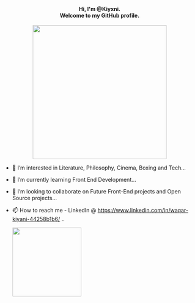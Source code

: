 <div id="header" align="center">
  <b> Hi, I'm @Kiyxni. 
    <br>
    Welcome to my GitHub profile. </b>
  </div>
  <br>
   <div id="cat gif" align="center"><img src="https://media2.giphy.com/media/aNqEFrYVnsS52/giphy.gif?cid=ecf05e47h4vvac5o8gnfnmlyvlzl4zxau6s2he2ptzz6z0zb&rid=giphy.gif&ct=g" width="350"/></align>
  </div>
  
- 👀 I’m interested in Literature, Philosophy, Cinema, Boxing and Tech...
- 🌱 I’m currently learning Front End Development...
- 💞️ I’m looking to collaborate on Future Front-End projects and Open Source projects...
- 📫 How to reach me - LinkedIn @ https://www.linkedin.com/in/waqar-kiyani-44258b1b6/ ..

  <div id="graph"><img height="180em" src="https://github-readme-stats.vercel.app/api?username=kiyxni&show_icons=true&hide_border=true&&count_private=true&include_all_commits=true" /></align></div>
 

<!---
kiyxni/kiyxni is a ✨ special ✨ repository because its `README.md` (this file) appears on your GitHub profile.
You can click the Preview link to take a look at your changes.
--->

